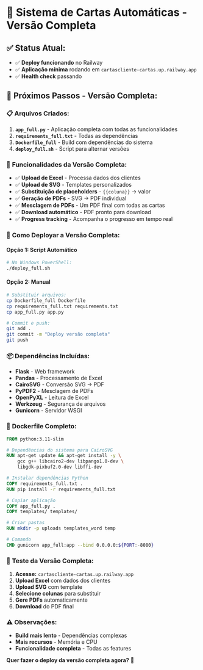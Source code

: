 # 🎉 Sistema de Cartas Automáticas - Versão Completa

## ✅ **Status Atual:**
- ✅ **Deploy funcionando** no Railway
- ✅ **Aplicação mínima** rodando em `cartascliente-cartas.up.railway.app`
- ✅ **Health check** passando

## 🚀 **Próximos Passos - Versão Completa:**

### 📋 **Arquivos Criados:**

1. **`app_full.py`** - Aplicação completa com todas as funcionalidades
2. **`requirements_full.txt`** - Todas as dependências
3. **`Dockerfile_full`** - Build com dependências do sistema
4. **`deploy_full.sh`** - Script para alternar versões

### 🔧 **Funcionalidades da Versão Completa:**

- ✅ **Upload de Excel** - Processa dados dos clientes
- ✅ **Upload de SVG** - Templates personalizados
- ✅ **Substituição de placeholders** - `{{coluna}}` → valor
- ✅ **Geração de PDFs** - SVG → PDF individual
- ✅ **Mesclagem de PDFs** - Um PDF final com todas as cartas
- ✅ **Download automático** - PDF pronto para download
- ✅ **Progress tracking** - Acompanha o progresso em tempo real

### 🎯 **Como Deployar a Versão Completa:**

#### **Opção 1: Script Automático**
```bash
# No Windows PowerShell:
./deploy_full.sh
```

#### **Opção 2: Manual**
```bash
# Substituir arquivos:
cp Dockerfile_full Dockerfile
cp requirements_full.txt requirements.txt
cp app_full.py app.py

# Commit e push:
git add .
git commit -m "Deploy versão completa"
git push
```

### 📦 **Dependências Incluídas:**

- **Flask** - Web framework
- **Pandas** - Processamento de Excel
- **CairoSVG** - Conversão SVG → PDF
- **PyPDF2** - Mesclagem de PDFs
- **OpenPyXL** - Leitura de Excel
- **Werkzeug** - Segurança de arquivos
- **Gunicorn** - Servidor WSGI

### 🐳 **Dockerfile Completo:**

```dockerfile
FROM python:3.11-slim

# Dependências do sistema para CairoSVG
RUN apt-get update && apt-get install -y \
    gcc g++ libcairo2-dev libpango1.0-dev \
    libgdk-pixbuf2.0-dev libffi-dev

# Instalar dependências Python
COPY requirements_full.txt .
RUN pip install -r requirements_full.txt

# Copiar aplicação
COPY app_full.py .
COPY templates/ templates/

# Criar pastas
RUN mkdir -p uploads templates_word temp

# Comando
CMD gunicorn app_full:app --bind 0.0.0.0:${PORT:-8080}
```

### 🎯 **Teste da Versão Completa:**

1. **Acesse:** `cartascliente-cartas.up.railway.app`
2. **Upload Excel** com dados dos clientes
3. **Upload SVG** com template
4. **Selecione colunas** para substituir
5. **Gere PDFs** automaticamente
6. **Download** do PDF final

### ⚠️ **Observações:**

- **Build mais lento** - Dependências complexas
- **Mais recursos** - Memória e CPU
- **Funcionalidade completa** - Todas as features

**Quer fazer o deploy da versão completa agora?** 🚀 